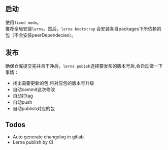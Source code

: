 ## 启动
使用`fixed mode`。  
推荐全局安装`lerna`。然后，`lerna bootstrap` 会安装各自packages下所依赖的包（不会安装peerDependecies）。

## 发布
确保仓库提交完并且干净后，`lerna pubish`选择要发布的版本号后,会自动做一下事情：  
- 找出需要更新的包,将对应包的版本号升级  
- 自动commit这次修改
- 自动打tag
- 自动push
- 自动publish对应的包  

## Todos
- Auto generate changelog in gitlab  
- Lerna publish by CI